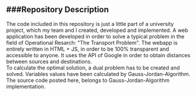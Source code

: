 ###Repository Description
--------------

The code included in this repository is just a little part of a university project, which my team and I created, developed and implemented. A web application has been developed in order to solve a typical problem in the field of Operational Resarch: "The Transport Problem". The webapp is entirely written in HTML + JS, in order to be 100% transparent and accessible to anyone. It uses the API of Google in order to obtain distances between sources and destinations. 
<br>
To calculate the optimal solution, a dual problem has to be created and solved. Variables values have been calculated by Gauss-Jordan-Algorithm.
<br>
The source code posted here, belongs to Gauss-Jordan-Algorithm implementation. 
